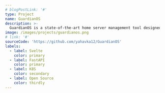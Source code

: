 ```yaml
---
# blogPostLink: '#'
type: Project
name: GuardianOS
description: >-
  GuardianOS is a state-of-the-art home server management tool designed to combine unparalleled security with a stunning user interface. Built with the modern user in mind, GuardianOS offers seamless management of your home server, ensuring your data and digital assets are protected at all times.
image: /images/projects/guardianos.png
# link: '#'
sourceCode: 'https://github.com/yahavka12/GuardianOS'
labels:
  - label: Svelte
    color: primary
  - label: FastAPI
    color: primary
  - label: K8S
    color: secondary
  - label: Open Source
    color: thirdly
---
```

